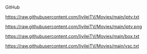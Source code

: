 GitHub

https://raw.githubusercontent.com/liyileiTV/Movies/main/iptv.txt

https://raw.githubusercontent.com/liyileiTV/Movies/main/iptv.png

https://raw.githubusercontent.com/liyileiTV/Movies/main/box.txt

https://raw.githubusercontent.com/liyileiTV/Movies/main/ysc.txt
